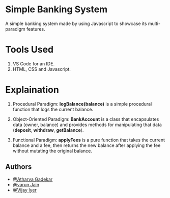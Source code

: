 
# Simple Banking System

A simple banking system made by using Javascript to showcase its multi-paradigm 
features.

# Tools Used
1. VS Code for an IDE.
2. HTML, CSS and Javascript.
# Explaination
1. Procedural Paradigm:
**logBalance(balance)** is a simple procedural function that logs the current balance.

2. Object-Oriented Paradigm:
**BankAccount** is a class that encapsulates data (owner, balance) and provides methods for manipulating that data (**deposit**, **withdraw**, **getBalance**).

3. Functional Paradigm:
**applyFees** is a pure function that takes the current balance and a fee, then returns the new balance after applying the fee without mutating the original balance.
## Authors

- [@Atharva Gadekar](http://atharvaux.pro/)
- [@varun Jain](hhttps://github.com/CoderVJain)
- [@Vijay Iyer](https://www.github.com/)
